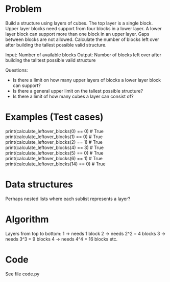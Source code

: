 # Problem
Build a structure using layers of cubes. The top layer is a single block. Upper layer blocks need support from four blocks in a lower layer. A lower layer block can support more than one block in an upper layer. Gaps between blocks are not allowed.
Calculate the number of blocks left over after building the tallest possible valid structure.

Input: Number of available blocks
Output: Number of blocks left over after building the talltest possible valid structure

Questions:
- Is there a limit on how many upper layers of blocks a lower layer block can support?
- Is there a general upper limit on the tallest possible structure?
- Is there a limit of how many cubes a layer can consist of?

# Examples (Test cases)
print(calculate_leftover_blocks(0) == 0)  # True
print(calculate_leftover_blocks(1) == 0)  # True
print(calculate_leftover_blocks(2) == 1)  # True
print(calculate_leftover_blocks(4) == 3)  # True
print(calculate_leftover_blocks(5) == 0)  # True
print(calculate_leftover_blocks(6) == 1)  # True
print(calculate_leftover_blocks(14) == 0) # True

# Data structures
Perhaps nested lists where each sublist represents a layer?

# Algorithm
Layers from top to bottom:
1 -> needs 1 block
2 -> needs 2^2 = 4 blocks
3 -> needs 3^3 = 9 blocks
4 -> needs 4^4 = 16 blocks
etc.

# Code
See file code.py